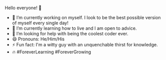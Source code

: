 Hello everyone! 🤗
- 🔭 I’m currently working on myself. I look to be the best possible version of myself every single day!
- 🌱 I’m currently learning how to live and I am open to advice.
- 🤔 I’m looking for help with being the coolest coder ever.
- 😄 Pronouns: He/Him/His
- ⚡ Fun fact: I'm a witty guy with an unquenchable thirst for knowledge.
- 🔥 #ForeverLearning #ForeverGrowing
